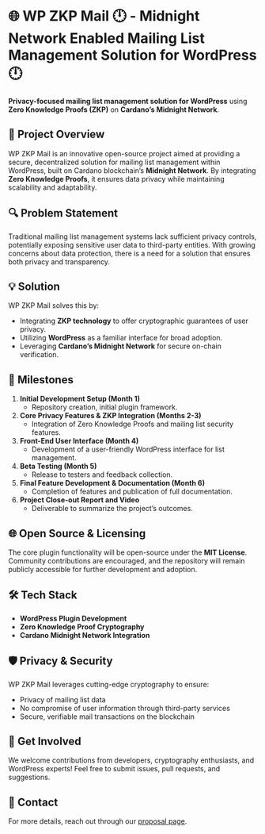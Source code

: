# 🌐 WP ZKP Mail 🕛 - Midnight Network Enabled Mailing List Management Solution for WordPress 🕛

**Privacy-focused mailing list management solution for WordPress** using **Zero Knowledge Proofs (ZKP)** on **Cardano’s Midnight Network**.

## 🎯 **Project Overview**
WP ZKP Mail is an innovative open-source project aimed at providing a secure, decentralized solution for mailing list management within WordPress, built on Cardano blockchain’s **Midnight Network**. By integrating **Zero Knowledge Proofs**, it ensures data privacy while maintaining scalability and adaptability.

## 🔍 **Problem Statement**
Traditional mailing list management systems lack sufficient privacy controls, potentially exposing sensitive user data to third-party entities. With growing concerns about data protection, there is a need for a solution that ensures both privacy and transparency.

## 💡 **Solution**
WP ZKP Mail solves this by:
- Integrating **ZKP technology** to offer cryptographic guarantees of user privacy.
- Utilizing **WordPress** as a familiar interface for broad adoption.
- Leveraging **Cardano’s Midnight Network** for secure on-chain verification.

## 📅 **Milestones**
1. **Initial Development Setup (Month 1)**
   - Repository creation, initial plugin framework.
2. **Core Privacy Features & ZKP Integration (Months 2-3)**
   - Integration of Zero Knowledge Proofs and mailing list security features.
3. **Front-End User Interface (Month 4)**
   - Development of a user-friendly WordPress interface for list management.
4. **Beta Testing (Month 5)**
   - Release to testers and feedback collection.
5. **Final Feature Development & Documentation (Month 6)**
   - Completion of features and publication of full documentation.
6. **Project Close-out Report and Video**
   - Deliverable to summarize the project’s outcomes.

## 🌐 **Open Source & Licensing**
The core plugin functionality will be open-source under the **MIT License**. Community contributions are encouraged, and the repository will remain publicly accessible for further development and adoption.

## 🛠️ **Tech Stack**
- **WordPress Plugin Development**
- **Zero Knowledge Proof Cryptography**
- **Cardano Midnight Network Integration**

## 🛡️ **Privacy & Security**
WP ZKP Mail leverages cutting-edge cryptography to ensure:
- Privacy of mailing list data
- No compromise of user information through third-party services
- Secure, verifiable mail transactions on the blockchain

## 📣 **Get Involved**
We welcome contributions from developers, cryptography enthusiasts, and WordPress experts! Feel free to submit issues, pull requests, and suggestions.

## 💬 **Contact**
For more details, reach out through our [proposal page](https://cardano.ideascale.com/c/idea/127060).

